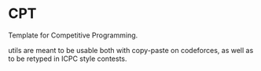 # CPT
Template for Competitive Programming.

utils are meant to be usable both with copy-paste on codeforces, as well as to be retyped in ICPC style contests.